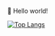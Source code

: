 🎊 Hello world!

[![Top Langs](https://github-readme-stats.vercel.app/api?username=laiczhang&count_private=true)](https://github.com/anuraghazra/github-readme-stats)
